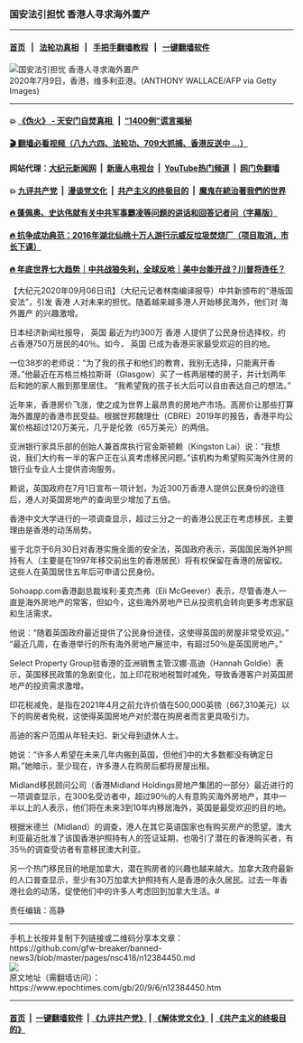 ### 国安法引担忧 香港人寻求海外置产
------------------------

#### [首页](https://github.com/gfw-breaker/banned-news3/blob/master/README.md) &nbsp;&nbsp;|&nbsp;&nbsp; [法轮功真相](https://github.com/begood0513/basic/blob/master/README.md)  &nbsp;&nbsp;|&nbsp;&nbsp; [手把手翻墙教程](https://github.com/gfw-breaker/guides/wiki)  &nbsp;&nbsp;|&nbsp;&nbsp; [一键翻墙软件](https://github.com/gfw-breaker/nogfw/blob/master/README.md)  



<div><img alt="国安法引担忧 香港人寻求海外置产" class="attachment-djy_600_400 size-djy_600_400 wp-post-image" src="https://i.epochtimes.com/assets/uploads/2020/07/GettyImages-1225710211-600x400.jpg"/>
<div class="caption">
 2020年7月9日，香港，维多利亚港。(ANTHONY WALLACE/AFP via Getty Images)
</div></div><hr/>

#### 💥 [《伪火》 - 天安门自焚真相 ](http://141.164.51.119:10000/videos/blog/weihuo.html)&nbsp; |&nbsp; [“1400例”谎言揭秘  ](http://141.164.51.119:10000/videos/blog/jiexi1400.html)

#### [ 🎬  翻墙必看视频（八九六四、法轮功、709大抓捕、香港反送中 ...）](https://github.com/gfw-breaker/links/blob/master/banned.md)

#### 网站代理：[大纪元新闻网](http://167.172.10.89:10080/gb/) &nbsp;|&nbsp; [新唐人电视台](http://167.172.10.89:8808/gb/)  &nbsp;|&nbsp; [YouTube热门频道](http://158.247.203.241/youtube.html) &nbsp;|&nbsp; [网门免翻墙](http://158.247.203.241:11000/show.aspx?name=ogHome)

#### 💥 [九评共产党](http://141.164.51.119:10000/videos/res/jiuping/)&nbsp; |&nbsp; [漫谈党文化](http://141.164.51.119:10000/videos/res/mtdwh/)&nbsp; |&nbsp; [共产主义的终极目的](http://141.164.51.119:10000/videos/res/zjmd/)&nbsp; |&nbsp; [魔鬼在統治著我們的世界](http://141.164.51.119:10000/videos/res/TheSpecter/)  

#### [ 🔥  蓬佩奥、史达伟就有关中共军事霸凌等问题的讲话和回答记者问（字幕版）](http://141.164.51.119:10000/videos/news/pompeo7.html)

#### [ 🔥  抗争成功典范：2016年湖北仙桃十万人游行示威反垃圾焚烧厂（项目取消，市长下课）](http://141.164.51.119:10000/videos/news/xiantao.html)

#### [ 🔥  年底世界七大趋势｜中共战狼失利，全球反呛｜美中台能开战？川普将连任？](http://141.164.51.119:10000/videos/news/tanghao02.html)

<div><p>
 【大纪元2020年09月06日讯】（大纪元记者林南编译报导）中共新颁布的“港版国安法”，引发
 <ok href="https://www.epochtimes.com/gb/tag/%E9%A6%99%E6%B8%AF.html">
  香港
 </ok>
 人对未来的担忧。随着越来越多港人开始移民海外，他们对
 <ok href="https://www.epochtimes.com/gb/tag/%E6%B5%B7%E5%A4%96%E7%BD%AE%E4%BA%A7.html">
  海外置产
 </ok>
 的兴趣激增。
</p>
<p>
 日本经济新闻社报导，
 <ok href="https://www.epochtimes.com/gb/tag/%E8%8B%B1%E5%9B%BD.html">
  英国
 </ok>
 最近为约300万
 <ok href="https://www.epochtimes.com/gb/tag/%E9%A6%99%E6%B8%AF.html">
  香港
 </ok>
 人提供了公民身份选择权，约占香港750万居民的40％。如今，
 <ok href="https://www.epochtimes.com/gb/tag/%E8%8B%B1%E5%9B%BD.html">
  英国
 </ok>
 已成为香港买家最受欢迎的目的地。
</p>
<p>
 一位38岁的老师说：“为了我的孩子和他们的教育，我别无选择，只能离开香港。”他最近在苏格兰格拉斯哥（Glasgow）买了一栋两层楼的房子，并计划两年后和她的家人搬到那里居住。 “我希望我的孩子长大后可以自由表达自己的想法。”
</p>
<p>
 近年来，香港房价飞涨，使之成为世界上最昂贵的房地产市场。高房价让那些打算海外置屋的香港市民受益。根据世邦魏理仕（CBRE）2019年的报告，香港平均公寓价格超过120万美元，几乎是伦敦（65万美元）的两倍。
</p>
<p>
 亚洲银行家具乐部的创始人兼首席执行官金斯顿赖（Kingston Lai）说：“我想说，我们大约有一半的客户正在认真考虑移民问题。”该机构为希望购买海外住房的银行业专业人士提供咨询服务。
</p>
<p>
 赖说，英国政府在7月1日宣布一项计划，为近300万香港人提供公民身份的途径后，港人对英国房地产的查询至少增加了五倍。
</p>
<p>
 香港中文大学进行的一项调查显示，超过三分之一的香港公民正在考虑移民，主要理由是香港的动荡局势。
</p>
<p>
 鉴于北京于6月30日对香港实施全面的安全法，英国政府表示，英国国民海外护照持有人（主要是在1997年移交前出生的香港居民）将有权保留在香港的居留权。这些人在英国居住五年后可申请公民身份。
</p>
<p>
 Sohoapp.com香港副总裁埃利‧麦克杰弗（Eli McGeever）表示，尽管香港人一直是海外房地产的常客，但如今，这些海外房地产已从投资机会转向更多考虑家庭和生活需求。
</p>
<p>
 他说：“随着英国政府最近提供了公民身份途径，这使得英国的房屋非常受欢迎。” “最近几周，在香港举行的所有海外房地产展览中，有超过50％是英国房地产。”
</p>
<p>
 Select Property Group驻香港的亚洲销售主管汉娜‧高迪（Hannah Goldie）表示，英国移民政策的急剧变化，加上印花税地税暂时减免，导致香港客户对英国房地产的投资需求激增。
</p>
<p>
 印花税减免，是指在2021年4月之前允许价值在500,000英镑（667,310美元）以下的购房者免税，这使得英国房地产对於潜在购房者而言更具吸引力。
</p>
<p>
 高迪的客户范围从年轻夫妇、新父母到退休人士。
</p>
<p>
 她说：“许多人希望在未来几年内搬到英国，但他们中的大多数都没有确定日期。”她暗示，至少现在，许多港人在购房后都将房屋出租。
</p>
<p>
 Midland移民顾问公司（香港Midland Holdings房地产集团的一部分）最近进行的一项调查显示，在300名受访者中，超过90％的人有意购买海外房地产，其中一半以上的人表示，他们将在未来3到10年内移居海外，英国是最受欢迎的目的地。
</p>
<p>
 根据米德兰（Midland）的调查，港人在其它英语国家也有购买房产的愿望。澳大利亚最近批准了该国香港护照持有人的签证延期，也吸引了潜在的香港购买者，有35％的调查受访者有意移民澳大利亚。
</p>
<p>
 另一个热门移民目的地是加拿大，潜在购房者的兴趣也越来越大。加拿大政府最新的人口普查显示，至少有30万加拿大护照持有人是香港的永久居民。过去一年香港社会的动荡，促使他们中的许多人考虑回到加拿大生活。#
</p>
<p>
 责任编辑：高静
</p>
</div>
<hr/>
手机上长按并复制下列链接或二维码分享本文章：<br/>
https://github.com/gfw-breaker/banned-news3/blob/master/pages/nsc418/n12384450.md <br/>
<a href='https://github.com/gfw-breaker/banned-news3/blob/master/pages/nsc418/n12384450.md'><img src='https://github.com/gfw-breaker/banned-news3/blob/master/pages/nsc418/n12384450.md.png'/></a> <br/>
原文地址（需翻墙访问）：https://www.epochtimes.com/gb/20/9/6/n12384450.htm


------------------------
#### [首页](https://github.com/gfw-breaker/banned-news3/blob/master/README.md) &nbsp;|&nbsp; [一键翻墙软件](https://github.com/gfw-breaker/nogfw/blob/master/README.md) &nbsp;| [《九评共产党》](https://github.com/gfw-breaker/9ping.md/blob/master/README.md#九评之一评共产党是什么) | [《解体党文化》](https://github.com/gfw-breaker/jtdwh.md/blob/master/README.md) | [《共产主义的终极目的》](https://github.com/gfw-breaker/gczydzjmd.md/blob/master/README.md)


<img src='http://gfw-breaker.win/banned-news3/pages/nsc418/n12384450.md' width='0px' height='0px'/>